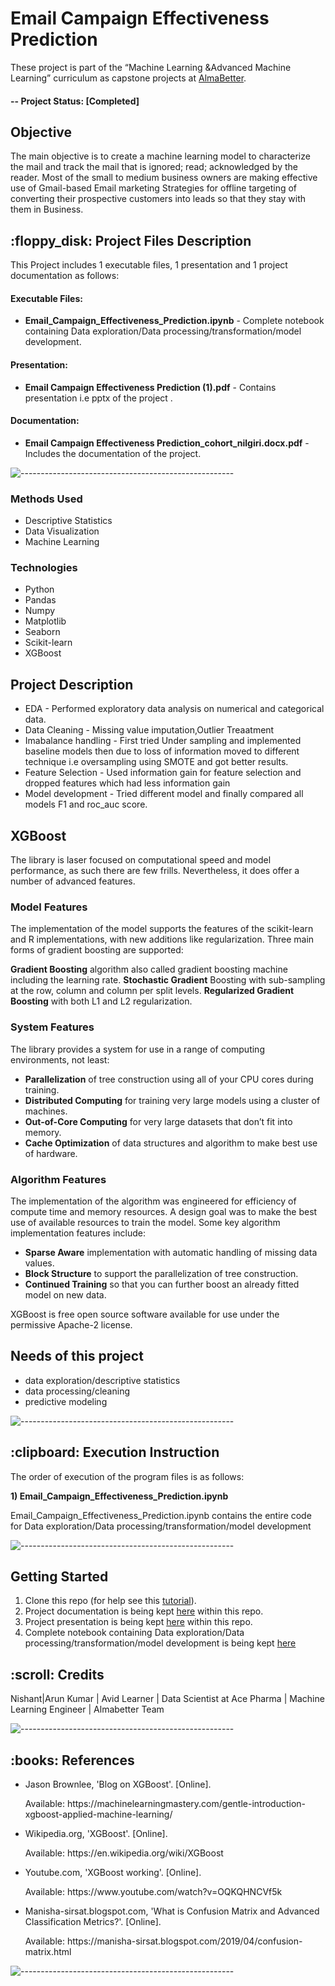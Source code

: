 # Email Campaign Effectiveness Prediction
These project is part of the “Machine Learning &Advanced Machine Learning” curriculum as capstone projects at [AlmaBetter](https://www.almabetter.com/). 

#### -- Project Status: [Completed]

## Objective<br>
The main objective is to create a machine learning model to characterize the mail and track the mail that is ignored; read; acknowledged by the reader. 
Most of the small to medium business owners are making effective use of Gmail-based Email marketing Strategies for offline targeting of converting their
prospective customers into leads so that they stay with them in Business.

<h2> :floppy_disk: Project Files Description</h2>

<p>This Project includes 1 executable files, 1 presentation and 1 project documentation  as follows:</p>
<h4>Executable Files:</h4>
<ul>
  <li><b>Email_Campaign_Effectiveness_Prediction.ipynb</b> - Complete notebook containing Data exploration/Data processing/transformation/model development.</li>
</ul>

<h4>Presentation:</h4>
<ul>
  <li><b>Email Campaign Effectiveness Prediction (1).pdf</b> - Contains presentation i.e pptx of the project .</li>
</ul>

<h4>Documentation:</h4>
<ul>
  <li><b>Email Campaign Effectiveness Prediction_cohort_nilgiri.docx.pdf</b> - Includes the documentation of the project.</li>
</ul>

![-----------------------------------------------------](https://raw.githubusercontent.com/andreasbm/readme/master/assets/lines/rainbow.png)


### Methods Used
* Descriptive Statistics
* Data Visualization
* Machine Learning


### Technologies
* Python
* Pandas
* Numpy
* Matplotlib
* Seaborn
* Scikit-learn
* XGBoost


## Project Description
* EDA - Performed exploratory data analysis on numerical and categorical data.
* Data Cleaning - Missing value imputation,Outlier Treaatment
* Imabalance handling - First tried Under sampling and implemented baseline models then due to loss of information moved to different technique i.e oversampling using SMOTE and got better results.
* Feature Selection - Used information gain for feature selection and dropped features which had less information gain
* Model development - Tried different model and finally compared all models F1 and roc_auc score.

## XGBoost
The library is laser focused on computational speed and model performance, as such there are few frills. Nevertheless, it does offer a number of advanced features.

### Model Features
The implementation of the model supports the features of the scikit-learn and R implementations, with new additions like regularization. Three main forms of gradient boosting are supported:

**Gradient Boosting** algorithm also called gradient boosting machine including the learning rate.
**Stochastic Gradient** Boosting with sub-sampling at the row, column and column per split levels.
**Regularized Gradient Boosting** with both L1 and L2 regularization.
### System Features
The library provides a system for use in a range of computing environments, not least:

* **Parallelization** of tree construction using all of your CPU cores during training.
* **Distributed Computing** for training very large models using a cluster of machines.
* **Out-of-Core Computing** for very large datasets that don’t fit into memory.
* **Cache Optimization** of data structures and algorithm to make best use of hardware.

### Algorithm Features
The implementation of the algorithm was engineered for efficiency of compute time and memory resources. A design goal was to make the best use of available resources to train the model. Some key algorithm implementation features include:

* **Sparse Aware** implementation with automatic handling of missing data values.
* **Block Structure** to support the parallelization of tree construction.
* **Continued Training** so that you can further boost an already fitted model on new data.

XGBoost is free open source software available for use under the permissive Apache-2 license.


## Needs of this project

- data exploration/descriptive statistics
- data processing/cleaning
- predictive modeling

![-----------------------------------------------------](https://raw.githubusercontent.com/andreasbm/readme/master/assets/lines/rainbow.png)

<h2> :clipboard: Execution Instruction</h2>
<p>The order of execution of the program files is as follows:</p>
<p><b>1) Email_Campaign_Effectiveness_Prediction.ipynb</b></p>
<p> Email_Campaign_Effectiveness_Prediction.ipynb contains the entire code for Data exploration/Data processing/transformation/model development </p>


![-----------------------------------------------------](https://raw.githubusercontent.com/andreasbm/readme/master/assets/lines/rainbow.png)

## Getting Started

1. Clone this repo (for help see this [tutorial](https://help.github.com/articles/cloning-a-repository/)).
2. Project documentation is being kept [here](https://github.com/Harsh1091996/Email_Campaign_Effectiveness_Prediction/blob/main/Email%20Campaign%20Effectiveness%20Prediction_cohort_nilgiri.docx.pdf) within this repo.
3. Project presentation is being kept [here](https://github.com/Harsh1091996/Email_Campaign_Effectiveness_Prediction/blob/main/Email%20Campaign%20Effectiveness%20Prediction%20(1).pdf) within this repo.    
4. Complete notebook containing Data exploration/Data processing/transformation/model development is being kept [here](https://github.com/Harsh1091996/Email_Campaign_Effectiveness_Prediction/blob/main/Team_3_Email_Campaign_Effectiveness_Prediction.ipynb)
 




<!-- CREDITS -->
<h2 id="credits"> :scroll: Credits</h2>

Nishant|Arun Kumar | Avid Learner | Data Scientist at Ace Pharma | Machine Learning Engineer |
Almabetter Team


![-----------------------------------------------------](https://raw.githubusercontent.com/andreasbm/readme/master/assets/lines/rainbow.png)
<h2> :books: References</h2>
<ul>
  <li><p>Jason Brownlee, 'Blog on XGBoost'. [Online].</p>
      <p>Available: https://machinelearningmastery.com/gentle-introduction-xgboost-applied-machine-learning/</p>
  </li>
  <li><p>Wikipedia.org, 'XGBoost'. [Online].</p>
      <p>Available: https://en.wikipedia.org/wiki/XGBoost</p>
  </li>
  <li><p>Youtube.com, 'XGBoost working'. [Online].</p>
      <p>Available: https://www.youtube.com/watch?v=OQKQHNCVf5k</p>
  </li>
  <li><p>Manisha-sirsat.blogspot.com, 'What is Confusion Matrix and Advanced Classification Metrics?'. [Online].</p>
      <p>Available: https://manisha-sirsat.blogspot.com/2019/04/confusion-matrix.html</p>
  </li>
</ul>

![-----------------------------------------------------](https://raw.githubusercontent.com/andreasbm/readme/master/assets/lines/rainbow.png)
